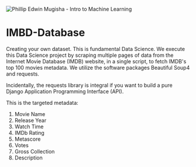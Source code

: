 ![Phillip Edwin Mugisha - Intro to Machine Learning](https://user-images.githubusercontent.com/96743401/173188637-dbaea15d-cd24-40d8-a1e3-00d5642a2546.png)
# IMBD-Database
Creating your own dataset. This is fundamental Data Science. We execute this Data Science project by scraping multiple pages of data from the Internet Movie Database (IMDB) website, in a single script, to fetch IMDB's top 100 movies metadata. We utilize the software packages Beautiful Soup4 and requests. 

Incidentally, the requests library is integral if you want to build a pure Django Application Programming Interface (API).

This is the targeted metadata:
    
 1. Movie Name 
 2. Release Year
 3. Watch Time 
 4. IMDb Rating
 5. Metascore
 6. Votes
 7. Gross Collection
 8. Description
